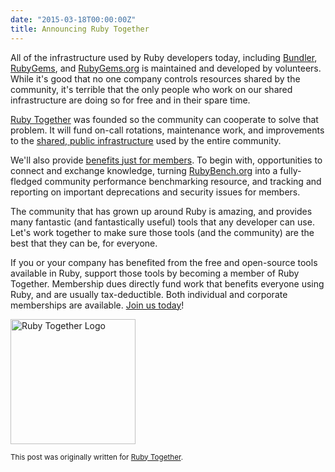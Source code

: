 ```yaml
---
date: "2015-03-18T00:00:00Z"
title: Announcing Ruby Together
---
```


All of the infrastructure used by Ruby developers today, including [Bundler][bundler], [RubyGems][rubygems], and [RubyGems.org](https://rubygems.org/) is maintained and developed by volunteers.  While it's good that no one company controls resources shared by the community, it's terrible that the only people who work on our shared infrastructure are doing so for free and in their spare time.

[Ruby Together][rubytogether] was founded so the community can cooperate to solve that problem. It will fund on-call rotations, maintenance work, and improvements to the [shared, public infrastructure][projects] used by the entire community.

We'll also provide [benefits just for members][benefits]. To begin with, opportunities to connect and exchange knowledge, turning [RubyBench.org](https://rubybench.org) into a fully-fledged community performance benchmarking resource, and tracking and reporting on important deprecations and security issues for members.

The community that has grown up around Ruby is amazing, and provides many fantastic (and fantastically useful) tools that any developer can use. Let's work together to make sure those tools (and the community) are the best that they can be, for everyone.

If you or your company has benefited from the free and open-source tools available in Ruby, support those tools by becoming a member of Ruby Together. Membership dues directly fund work that benefits everyone using Ruby, and are usually tax-deductible. Both individual and corporate memberships are available. [Join us today][join]!

<img src="https://andre.arko.net/2015/03/18/announcing-ruby-together/ruby_together.png" alt="Ruby Together Logo" style="width: 200px">

<small>This post was originally written for [Ruby Together][post].</small>

[rubytogether]: https://rubytogether.org
[bundler]: https://bundler.io
[rubygems]: https://rubygems.org/pages/download
[projects]: https://rubytogether.org/projects
[benefits]: https://rubytogether.org/benefits
[join]: https://rubytogether.org/join
[post]: https://rubytogether.org/news/2015-03-17-announcing-ruby-together
